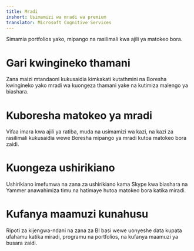 ```yaml
---
title: Mradi
inshort: Usimamizi wa mradi wa premium
translator: Microsoft Cognitive Services
---
```


Simamia portfolios yako, mipango na rasilimali kwa ajili ya matokeo bora.

# Gari kwingineko thamani
Zana maizi mtandaoni kukusaidia kimkakati kutathmini na Boresha kwingineko yako mradi wa kuongeza thamani yake na kutimiza malengo ya biashara. 

# Kuboresha matokeo ya mradi
Vifaa imara kwa ajili ya ratiba, muda na usimamizi wa kazi, na kazi za rasilimali kukusaidia wewe Boresha mipango ya mradi kutoa matokeo bora zaidi. 

# Kuongeza ushirikiano
Ushirikiano imefumwa na zana za ushirikiano kama Skype kwa biashara na Yammer anawahimiza timu na hatimaye hutoa matokeo bora katika miradi. 

# Kufanya maamuzi kunahusu 
Ripoti za kijengwa-ndani na zana za BI basi wewe uonyeshe data kupata ufahamu katika miradi, programu na portfolios, na kufanya maamuzi ya busara zaidi. 





